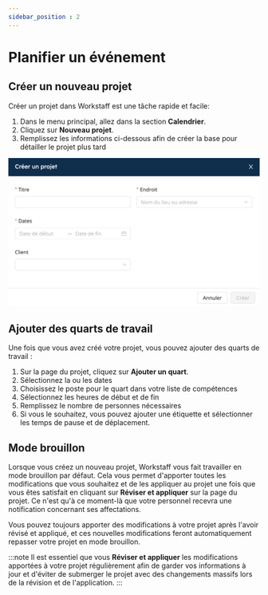 ```yaml
---
sidebar_position : 2
---
```


# Planifier un événement

## Créer un nouveau projet

Créer un projet dans Workstaff est une tâche rapide et facile:
1. Dans le menu principal, allez dans la section **Calendrier**.
2. Cliquez sur **Nouveau projet**.
3. Remplissez les informations ci-dessous afin de créer la base pour détailler le projet plus tard

![creer-projet.png](Images/creer-projet.png)

## Ajouter des quarts de travail
Une fois que vous avez créé votre projet, vous pouvez ajouter des quarts de travail :
1. Sur la page du projet, cliquez sur **Ajouter un quart**.
2. Sélectionnez la ou les dates
3. Choisissez le poste pour le quart dans votre liste de compétences
4. Sélectionnez les heures de début et de fin
5. Remplissez le nombre de personnes nécessaires
6. Si vous le souhaitez, vous pouvez ajouter une étiquette et sélectionner les temps de pause et de déplacement.



## Mode brouillon

Lorsque vous créez un nouveau projet, Workstaff vous fait travailler en mode brouillon par défaut. Cela vous permet d'apporter toutes les modifications que vous souhaitez et de les appliquer au projet une fois que vous êtes satisfait en cliquant sur **Réviser et appliquer** sur la page du projet. Ce n'est qu'à ce moment-là que votre personnel recevra une notification concernant ses affectations.

Vous pouvez toujours apporter des modifications à votre projet après l'avoir révisé et appliqué, et ces nouvelles modifications feront automatiquement repasser votre projet en mode brouillon.

:::note
Il est essentiel que vous **Réviser et appliquer** les modifications apportées à votre projet régulièrement afin de garder vos informations à jour et d'éviter de submerger le projet avec des changements massifs lors de la révision et de l'application.
:::